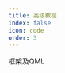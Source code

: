 ```yaml
---
title: 高级教程
index: false
icon: code
order: 3
---
```


框架及QML

<Catalog />

<!-- markdownlint-disable-file MD033 -->
